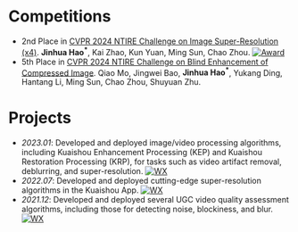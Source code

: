 # Competitions 
- 2nd Place in [CVPR 2024 NTIRE Challenge on Image Super-Resolution (x4)](https://openaccess.thecvf.com/content/CVPR2024W/NTIRE/papers/Chen_NTIRE_2024_Challenge_on_Image_Super-Resolution_x4_Methods_and_Results_CVPRW_2024_paper.pdf). **Jinhua Hao<sup>*</sup>**, Kai Zhao, Kun Yuan, Ming Sun, Chao Zhou. [![Award](https://img.shields.io/badge/NTIRE-Award-blue?style=social&labelColor=505050)](https://cvlai.net/ntire/2024/NTIRE2024awards_certificates.pdf) 
- 5th Place in [CVPR 2024 NTIRE Challenge on Blind Enhancement of Compressed Image](https://openaccess.thecvf.com/content/CVPR2024W/NTIRE/papers/Yang_NTIRE_2024_Challenge_on_Blind_Enhancement_of_Compressed_Image_Methods_CVPRW_2024_paper.pdf). Qiao Mo, Jingwei Bao, **Jinhua Hao<sup>*</sup>**, Yukang Ding, Hantang Li, Ming Sun, Chao Zhou, Shuyuan Zhu.

# Projects 
- *2023.01*: Developed and deployed image/video processing algorithms, including Kuaishou Enhancement Processing (KEP) and Kuaishou Restoration Processing (KRP), for tasks such as video artifact removal, deblurring, and super-resolution. [![WX](https://img.shields.io/badge/Post-blue?logo=wechat&logoColor=black&style=social&labelColor=505050)](https://mp.weixin.qq.com/s/gUvhyUOgUavmxEpPXPXcnA)
- *2022.07*: Developed and deployed cutting-edge super-resolution algorithms in the Kuaishou App. [![WX](https://img.shields.io/badge/Post-blue?logo=wechat&logoColor=black&style=social&labelColor=505050)](https://mp.weixin.qq.com/s/c0VxPw3uVoWpelsYtn8wEg)
- *2021.12*: Developed and deployed several UGC video quality assessment algorithms, including those for detecting noise, blockiness, and blur.  [![WX](https://img.shields.io/badge/Post-blue?logo=wechat&logoColor=black&style=social&labelColor=505050)](https://mp.weixin.qq.com/s/8rf-Bm918oCF6OGKTuGEUg)
